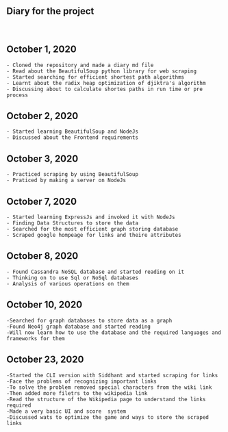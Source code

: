 

## Diary for the project
&nbsp;

## October 1, 2020
    - Cloned the repository and made a diary md file
    - Read about the BeautifulSoup python library for web scraping
    - Started searching for efficient shortest path algorithms
    - Learnt about the radix heap optimization of djiktra's algorithm
    - Discussing about to calculate shortes paths in run time or pre process

## October 2, 2020
    - Started learning BeautifulSoup and NodeJs
    - Discussed about the Frontend requirements

## October 3, 2020
    - Practiced scraping by using BeautifulSoup
    - Praticed by making a server on NodeJs

## October 7, 2020
    - Started learning ExpressJs and invoked it with NodeJs
    - Finding Data Structures to store the data
    - Searched for the most efficient graph storing database
    - Scraped google hompeage for links and theire attributes

## October 8, 2020
    - Found Cassandra NoSQL database and started reading on it
    - Thinking on to use Sql or NoSql databases
    - Analysis of various operations on them

## October 10, 2020
    -Searched for graph databases to store data as a graph
    -Found Neo4j graph database and started reading
    -Will now learn how to use the database and the required languages and frameworks for them

## October 23, 2020
    -Started the CLI version with Siddhant and started scraping for links
    -Face the problems of recognizing important links
    -To solve the problem removed special characters from the wiki link
    -Then added more filetrs to the wikipedia link
    -Read the structure of the Wikipedia page to understand the links required
    -Made a very basic UI and score  system
    -Discussed wats to optimize the game and ways to store the scraped links